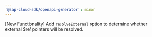 ```yaml
---
'@sap-cloud-sdk/openapi-generator': minor
---
```


[New Functionality] Add `resolveExternal` option to determine whether external $ref pointers will be resolved.
